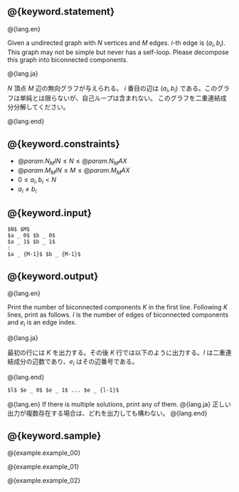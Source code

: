 ## @{keyword.statement}

@{lang.en}

Given a undirected graph with $N$ vertices and $M$ edges. $i$-th edge is $(a _ i, b _ i)$. This graph may not be simple but never has a self-loop.
Please decompose this graph into biconnected components.

@{lang.ja}

$N$ 頂点 $M$ 辺の無向グラフが与えられる。 $i$ 番目の辺は $(a _ i, b _ i)$ である。このグラフは単純とは限らないが、自己ループは含まれない。
このグラフを二重連結成分分解してください。

@{lang.end}


## @{keyword.constraints}

- $@{param.N_MIN} \leq N \leq @{param.N_MAX}$
- $@{param.M_MIN} \leq M \leq @{param.M_MAX}$
- $0 \leq a _ i, b _ i \lt N$
- $a _ i \neq b _ i$

## @{keyword.input}

~~~
$N$ $M$
$a _ 0$ $b _ 0$
$a _ 1$ $b _ 1$
:
$a _ {M-1}$ $b _ {M-1}$
~~~

## @{keyword.output}

@{lang.en}

Print the number of biconnected components $K$ in the first line.
Following $K$ lines, print as follows. $l$ is the number of edges of biconnected components and $e _ i$ is an edge index.

@{lang.ja}

最初の行には $K$ を出力する。その後 $K$ 行では以下のように出力する。$l$ は二重連結成分の辺数であり、$e _ i$ はその辺番号である。

@{lang.end}

~~~
$l$ $e _ 0$ $e _ 1$ ... $e _ {l-1}$
~~~

@{lang.en}
If there is multiple solutions, print any of them.
@{lang.ja}
正しい出力が複数存在する場合は、どれを出力しても構わない。
@{lang.end}

## @{keyword.sample}

@{example.example_00}

@{example.example_01}

@{example.example_02}
